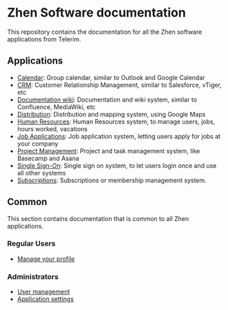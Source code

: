 # Zhen Software documentation

This repository contains the documentation for all the Zhen software applications from Telerim. 

## Applications

* [Calendar](applications/calendar/README.md): Group calendar, similar to Outlook and Google Calendar
* [CRM](applications/crm/README.md): Customer Relationship Management, similar to Salesforce, vTiger, etc
* [Documentation wiki](applications/docs/README.md): Documentation and wiki system, similar to Confluence, MediaWiki, etc
* [Distribution](applications/distribution/README.md): Distribution and mapping system, using Google Maps
* [Human Resources](applications/hrm/README.md): Human Resources system, to manage users, jobs, hours worked, vacations
* [Job Applications](applications/jobs/README.md): Job application system, letting users apply for jobs at your company
* [Project Management](applications/projects/README.md): Project and task management system, like Basecamp and Asana
* [Single Sign-On](applications/sso/README.md): Single sign on system, to let users login once and use all other systems
* [Subscriptions](applications/subscriptions/README.md): Subscriptions or membership management system.

## Common

This section contains documentation that is common to all Zhen applications.

### Regular Users

* [Manage your profile](common/users/README.md)

### Administrators

* [User management](common/admin/users.md)
* [Application settings](common/admin/settings.md)